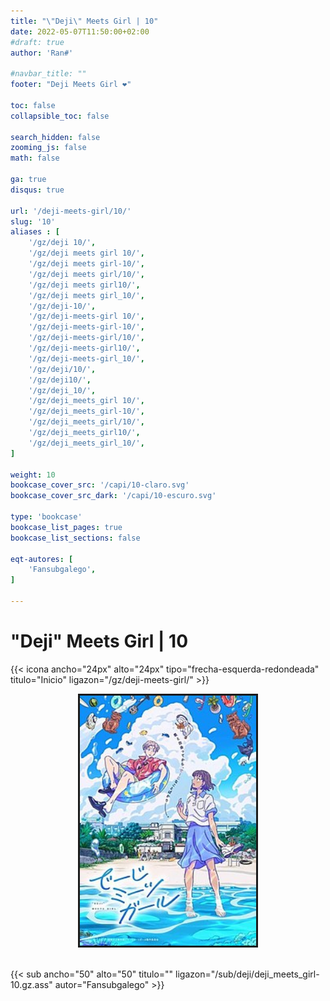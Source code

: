 ```yaml
---
title: "\"Deji\" Meets Girl | 10"
date: 2022-05-07T11:50:00+02:00
#draft: true
author: 'Ran#'

#navbar_title: ""
footer: "Deji Meets Girl ❤️"

toc: false
collapsible_toc: false

search_hidden: false
zooming_js: false
math: false

ga: true
disqus: true

url: '/deji-meets-girl/10/'
slug: '10'
aliases : [
    '/gz/deji 10/',
    '/gz/deji meets girl 10/',
    '/gz/deji meets girl-10/',
    '/gz/deji meets girl/10/',
    '/gz/deji meets girl10/',
    '/gz/deji meets girl_10/',
    '/gz/deji-10/',
    '/gz/deji-meets-girl 10/',
    '/gz/deji-meets-girl-10/',
    '/gz/deji-meets-girl/10/',
    '/gz/deji-meets-girl10/',
    '/gz/deji-meets-girl_10/',
    '/gz/deji/10/',
    '/gz/deji10/',
    '/gz/deji_10/',
    '/gz/deji_meets_girl 10/',
    '/gz/deji_meets_girl-10/',
    '/gz/deji_meets_girl/10/',
    '/gz/deji_meets_girl10/',
    '/gz/deji_meets_girl_10/',
]

weight: 10
bookcase_cover_src: '/capi/10-claro.svg'
bookcase_cover_src_dark: '/capi/10-escuro.svg'

type: 'bookcase'
bookcase_list_pages: true
bookcase_list_sections: false

eqt-autores: [
    'Fansubgalego',
]

---
```


# "Deji" Meets Girl | 10

{{< icona ancho="24px" alto="24px" tipo="frecha-esquerda-redondeada" titulo="Inicio" ligazon="/gz/deji-meets-girl/" >}}

<div style="text-align: center">
    <img style="border: 3px solid currentColor" height=400 title="deji meets girl" alt="deji meets girl" src="/portada/deji_meets_girl.jpg">
</div>

<br>

{{< sub ancho="50" alto="50" titulo="" ligazon="/sub/deji/deji_meets_girl-10.gz.ass" autor="Fansubgalego" >}}
